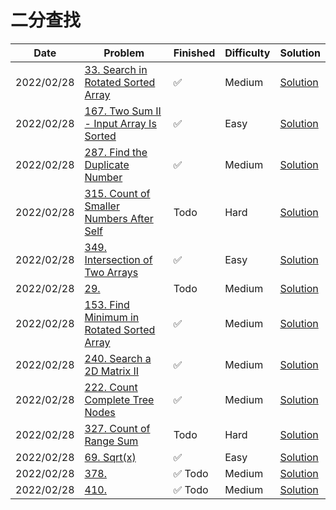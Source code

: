 # 二分查找
| Date       | Problem                                                                                                          | Finished | Difficulty | Solution                                    |
|------------|------------------------------------------------------------------------------------------------------------------|----------|------------|---------------------------------------------|
| 2022/02/28 | [33. Search in Rotated Sorted Array](https://leetcode.com/problems/search-in-rotated-sorted-array/)              | ✅        | Medium     | [Solution](./src/bs/Search.java)            |
| 2022/02/28 | [167. Two Sum II - Input Array Is Sorted](https://leetcode.com/problems/two-sum-ii-input-array-is-sorted/)       | ✅        | Easy       | [Solution](./src/bs/TwoSum.java)            |
| 2022/02/28 | [287. Find the Duplicate Number](https://leetcode.com/problems/find-the-duplicate-number/)                       | ✅        | Medium     | [Solution](./src/bs/FindDuplicate.java)     |
| 2022/02/28 | [315. Count of Smaller Numbers After Self](https://leetcode.com/problems/count-of-smaller-numbers-after-self/)   | Todo     | Hard       | [Solution](./src/bs/CountSmaller.java)      |
| 2022/02/28 | [349. Intersection of Two Arrays](https://leetcode.com/problems/intersection-of-two-arrays/)                     | ✅        | Easy       | [Solution](./src/bs/Intersection.java)      |
| 2022/02/28 | [29.](https://leetcode.com/problems/longest-palindromic-substring/)                                              | Todo     | Medium     | [Solution](./src/bs/LongestPalindrome.java) |
| 2022/02/28 | [153. Find Minimum in Rotated Sorted Array](https://leetcode.com/problems/find-minimum-in-rotated-sorted-array/) | ✅        | Medium     | [Solution](./src/bs/FindMin.java)           |
| 2022/02/28 | [240. Search a 2D Matrix II](https://leetcode.com/problems/search-a-2d-matrix-ii/)                               | ✅        | Medium     | [Solution](./src/bs/SearchMatrix.java)      |
| 2022/02/28 | [222. Count Complete Tree Nodes](https://leetcode.com/problems/count-complete-tree-nodes/)                       | ✅        | Medium     | [Solution](./src/bs/CountNodes.java)        |
| 2022/02/28 | [327. Count of Range Sum](https://leetcode.com/problems/count-of-range-sum/)                                     | Todo     | Hard       | [Solution](./src/bs/CountRangeSum.java)     |
| 2022/02/28 | [69. Sqrt(x)](https://leetcode.com/problems/sqrtx/)                                                              | ✅        | Easy       | [Solution](./src/bs/MySqrt.java)            |
| 2022/02/28 | [378.](https://leetcode.com/problems/longest-palindromic-substring/)                                             | ✅ Todo   | Medium     | [Solution](./src/bs/LongestPalindrome.java) |
| 2022/02/28 | [410.](https://leetcode.com/problems/longest-palindromic-substring/)                                             | ✅ Todo   | Medium     | [Solution](./src/bs/LongestPalindrome.java) |
